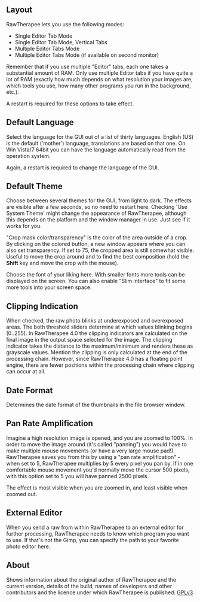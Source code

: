## Layout

RawTherapee lets you use the following modes:

- Single Editor Tab Mode
- Single Editor Tab Mode, Vertical Tabs
- Multiple Editor Tabs Mode
- Multiple Editor Tabs Mode (if available on second monitor)

Remember that if you use multiple "Editor" tabs, each one takes a
substantial amount of RAM. Only use multiple Editor tabs if you have
quite a lot of RAM (exactly how much depends on what resolution your
images are, which tools you use, how many other programs you run in the
background, etc.).

A restart is required for these options to take effect.

## Default Language

Select the language for the GUI out of a list of thirty languages.
English (US) is the default ('mother') language, translations are based
on that one. On Win Vista/7 64bit you can have the language
automatically read from the operation system.

Again, a restart is required to change the language of the GUI.

## Default Theme

Choose between several themes for the GUI, from light to dark. The
effects are visible after a few seconds, so no need to restart here.
Checking 'Use System Theme' might change the appearance of RawTherapee,
although this depends on the platform and the window manager in use.
Just see if it works for you.

"Crop mask color/transparency" is the color of the area outside of a
crop. By clicking on the colored button, a new window appears where you
can also set transparency. If set to 75, the cropped area is still
somewhat visible. Useful to move the crop around and to find the best
composition (hold the **Shift** key and move the crop with the mouse).

Choose the font of your liking here. With smaller fonts more tools can
be displayed on the screen. You can also enable "Slim interface" to fit
some more tools into your screen space.

## Clipping Indication

When checked, the raw photo blinks at underexposed and overexposed
areas. The both threshold sliders determine at which values blinking
begins (0..255). In RawTherapee 4.0 the clipping indicators are
calculated on the final image in the output space selected for the
image. The clipping indicator takes the distance to the maximum/minimum
and renders these as grayscale values. Mention the clipping is only
calculated at the end of the processing chain. However, since
RawTherapee 4.0 has a floating point engine, there are fewer positions
within the processing chain where clipping can occur at all.

## Date Format

Determines the date format of the thumbnails in the file browser window.

## Pan Rate Amplification

Imagine a high resolution image is opened, and you are zoomed to 100%.
In order to move the image around (it's called "panning") you would have
to make multiple mouse movements (or have a very large mouse pad!).
RawTherapee saves you from this by using a "pan rate amplification" -
when set to 5, RawTherapee multiplies by 5 every pixel you pan by. If in
one comfortable mouse movement you'd normally move the cursor 500
pixels, with this option set to 5 you will have panned 2500 pixels.

The effect is most visible when you are zoomed in, and least visible
when zoomed out.

## External Editor

When you send a raw from within RawTherapee to an external editor for
further processing, RawTherapee needs to know which program you want to
use. If that's not the Gimp, you can specify the path to your favorite
photo editor here.

## About

Shows information about the original author of RawTherapee and the
current version, details of the build, names of developers and other
contributors and the licence under which RawTherapee is published:
[GPLv3](https://en.wikipedia.org/wiki/GPLv3)